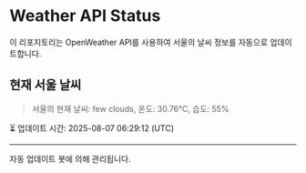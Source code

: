 
# Weather API Status

이 리포지토리는 OpenWeather API를 사용하여 서울의 날씨 정보를 자동으로 업데이트합니다.

## 현재 서울 날씨
> 서울의 현재 날씨: few clouds, 온도: 30.76°C, 습도: 55%

⏳ 업데이트 시간: 2025-08-07 06:29:12 (UTC)

---
자동 업데이트 봇에 의해 관리됩니다.
